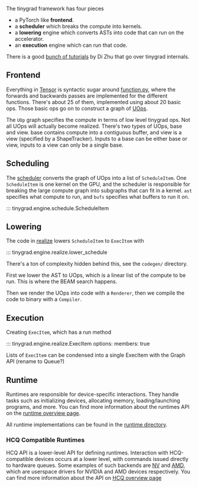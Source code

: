 The tinygrad framework has four pieces

* a PyTorch like <b>frontend</b>.
* a <b>scheduler</b> which breaks the compute into kernels.
* a <b>lowering</b> engine which converts ASTs into code that can run on the accelerator.
* an <b>execution</b> engine which can run that code.

There is a good [bunch of tutorials](https://mesozoic-egg.github.io/tinygrad-notes/) by Di Zhu that go over tinygrad internals.

## Frontend

Everything in [Tensor](../tensor/index.md) is syntactic sugar around [function.py](function.md), where the forwards and backwards passes are implemented for the different functions. There's about 25 of them, implemented using about 20 basic ops. Those basic ops go on to construct a graph of [UOps](../developer/uop.md).

The `UOp` graph specifies the compute in terms of low level tinygrad ops. Not all UOps will actually become realized. There's two types of UOps, base and view. base contains compute into a contiguous buffer, and view is a view (specified by a ShapeTracker). Inputs to a base can be either base or view, inputs to a view can only be a single base.

## Scheduling

The [scheduler](https://github.com/tinygrad/tinygrad/tree/master/tinygrad/engine/schedule.py) converts the graph of UOps into a list of `ScheduleItem`. One `ScheduleItem` is one kernel on the GPU, and the scheduler is responsible for breaking the large compute graph into subgraphs that can fit in a kernel. `ast` specifies what compute to run, and `bufs` specifies what buffers to run it on.

::: tinygrad.engine.schedule.ScheduleItem

## Lowering

The code in [realize](https://github.com/tinygrad/tinygrad/tree/master/tinygrad/engine/realize.py) lowers `ScheduleItem` to `ExecItem` with

::: tinygrad.engine.realize.lower_schedule

There's a ton of complexity hidden behind this, see the `codegen/` directory.

First we lower the AST to UOps, which is a linear list of the compute to be run. This is where the BEAM search happens.

Then we render the UOps into code with a `Renderer`, then we compile the code to binary with a `Compiler`.

## Execution

Creating `ExecItem`, which has a run method

::: tinygrad.engine.realize.ExecItem
    options:
        members: true

Lists of `ExecItem` can be condensed into a single ExecItem with the Graph API (rename to Queue?)

## Runtime

Runtimes are responsible for device-specific interactions. They handle tasks such as initializing devices, allocating memory, loading/launching programs, and more. You can find more information about the runtimes API on the [runtime overview page](runtime.md).

All runtime implementations can be found in the [runtime directory](https://github.com/tinygrad/tinygrad/tree/master/tinygrad/runtime).

### HCQ Compatible Runtimes

HCQ API is a lower-level API for defining runtimes. Interaction with HCQ-compatible devices occurs at a lower level, with commands issued directly to hardware queues. Some examples of such backends are [NV](https://github.com/tinygrad/tinygrad/tree/master/tinygrad/runtime/ops_nv.py) and [AMD](https://github.com/tinygrad/tinygrad/tree/master/tinygrad/runtime/ops_amd.py), which are userspace drivers for NVIDIA and AMD devices respectively. You can find more information about the API on [HCQ overview page](hcq.md)
